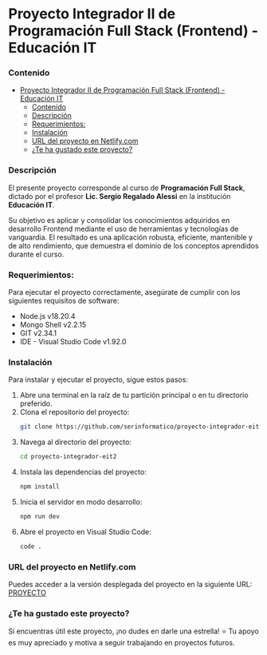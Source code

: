 # Proyecto Integrador II de Programación Full Stack (Frontend) - Educación IT


### Contenido
- [Proyecto Integrador II de Programación Full Stack (Frontend) - Educación IT](#proyecto-integrador-ii-de-programación-full-stack-frontend---educación-it)
    - [Contenido](#contenido)
    - [Descripción](#descripción)
    - [Requerimientos:](#requerimientos)
    - [Instalación](#instalación)
    - [URL del proyecto en Netlify.com](#url-del-proyecto-en-netlifycom)
    - [¿Te ha gustado este proyecto?](#te-ha-gustado-este-proyecto)


### Descripción
El presente proyecto corresponde al curso de **Programación Full Stack**, dictado por el profesor **Lic. Sergio Regalado Alessi** en la institución **Educación IT**.

Su objetivo es aplicar y consolidar los conocimientos adquiridos en desarrollo Frontend mediante el uso de herramientas y tecnologías de vanguardia. El resultado es una aplicación robusta, eficiente, mantenible y de alto rendimiento, que demuestra el dominio de los conceptos aprendidos durante el curso.


### Requerimientos:
Para ejecutar el proyecto correctamente, asegúrate de cumplir con los siguientes requisitos de software:
- Node.js v18.20.4
- Mongo Shell v2.2.15
- GIT v2.34.1
- IDE - Visual Studio Code v1.92.0


### Instalación
Para instalar y ejecutar el proyecto, sigue estos pasos:
1. Abre una terminal en la raíz de tu partición principal o en tu directorio preferido.
2. Clona el repositorio del proyecto:
    ``` sh
    git clone https://github.com/serinformatico/proyecto-integrador-eit2.git
    ```
3. Navega al directorio del proyecto:
    ``` sh
    cd proyecto-integrador-eit2
    ```
4. Instala las dependencias del proyecto:
    ``` sh
    npm install
    ```
5. Inicia el servidor en modo desarrollo:
    ``` sh
    npm run dev
    ```
6. Abre el proyecto en Visual Studio Code:
    ``` sh
    code .
    ```

### URL del proyecto en Netlify.com
Puedes acceder a la versión desplegada del proyecto en la siguiente URL:
[PROYECTO](https://mi-tienda-sergio.netlify.app/)


### ¿Te ha gustado este proyecto?
Si encuentras útil este proyecto, ¡no dudes en darle una estrella! ⭐ Tu apoyo es muy apreciado y motiva a seguir trabajando en proyectos futuros.
